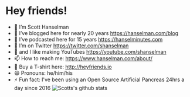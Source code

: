# Hey friends!

- 🔭 I’m Scott Hanselman
- 🌱 I’ve blogged here for nearly 20 years https://hanselman.com/blog
- 👯 I’ve podcasted here for 15 years https://hanselminutes.com
- 🤔 I’m on Twitter https://twitter.com/shanselman
- 💬 and I like making YouTubes https://youtube.com/shanselman
- 📫 How to reach me: https://www.hanselman.com/about/
- 👕 Buy a T-shirt here: http://heyfriends.io
- 😄 Pronouns: he/him/his
- ⚡ Fun fact: I've been using an Open Source Artificial Pancreas 24hrs a day since 2016
![Scotts's github stats](https://github-readme-stats.vercel.app/api?username=shanselman&show_icons=true)
